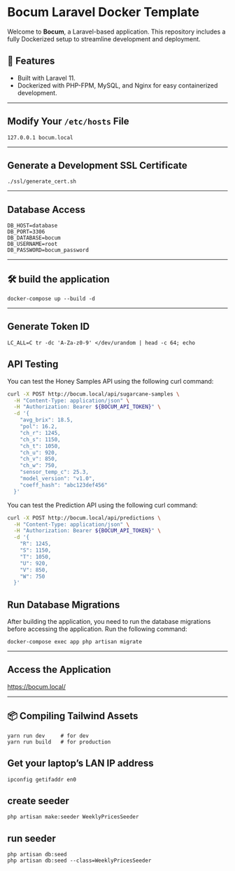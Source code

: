 # Bocum Laravel Docker Template

Welcome to **Bocum**, a Laravel-based application. This repository includes a fully Dockerized setup to streamline development and deployment.

## 🚀 Features

- Built with Laravel 11.
- Dockerized with PHP-FPM, MySQL, and Nginx for easy containerized development.

---

## Modify Your `/etc/hosts` File

```
127.0.0.1 bocum.local
```

---

## Generate a Development SSL Certificate

```
./ssl/generate_cert.sh
```

---

## Database Access

```
DB_HOST=database
DB_PORT=3306
DB_DATABASE=bocum
DB_USERNAME=root
DB_PASSWORD=bocum_password
```

---

## 🛠️ build the application

```
docker-compose up --build -d
```

---

## Generate Token ID

```
LC_ALL=C tr -dc 'A-Za-z0-9' </dev/urandom | head -c 64; echo
```

## API Testing

You can test the Honey Samples API using the following curl command:

```bash
curl -X POST http://bocum.local/api/sugarcane-samples \
  -H "Content-Type: application/json" \
  -H "Authorization: Bearer ${BOCUM_API_TOKEN}" \
  -d '{
    "avg_brix": 18.5,
    "pol": 16.2,
    "ch_r": 1245,
    "ch_s": 1150,
    "ch_t": 1050,
    "ch_u": 920,
    "ch_v": 850,
    "ch_w": 750,
    "sensor_temp_c": 25.3,
    "model_version": "v1.0",
    "coeff_hash": "abc123def456"
  }'
```

You can test the Prediction API using the following curl command:

```bash
curl -X POST http://bocum.local/api/predictions \
  -H "Content-Type: application/json" \
  -H "Authorization: Bearer ${BOCUM_API_TOKEN}" \
  -d '{
    "R": 1245,
    "S": 1150,
    "T": 1050,
    "U": 920,
    "V": 850,
    "W": 750
  }'
```

## Run Database Migrations

After building the application, you need to run the database migrations before accessing the application. Run the following command:

```
docker-compose exec app php artisan migrate
```

---

## Access the Application

https://bocum.local/

---

## 📦 Compiling Tailwind Assets

```
yarn run dev     # for dev
yarn run build   # for production
```

## Get your laptop’s LAN IP address

```
ipconfig getifaddr en0
```

## create seeder
```
php artisan make:seeder WeeklyPricesSeeder
```

## run seeder
```
php artisan db:seed
php artisan db:seed --class=WeeklyPricesSeeder
```
